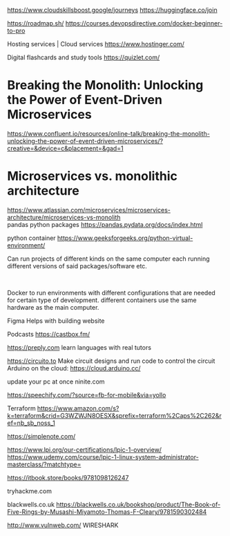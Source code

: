 https://www.cloudskillsboost.google/journeys
https://huggingface.co/join

https://roadmap.sh/
https://courses.devopsdirective.com/docker-beginner-to-pro

Hosting services | Cloud services
https://www.hostinger.com/


Digital flashcards and study tools
https://quizlet.com/
<br>
# Breaking the Monolith: Unlocking the Power of Event-Driven Microservices
https://www.confluent.io/resources/online-talk/breaking-the-monolith-unlocking-the-power-of-event-driven-microservices/?creative=&device=c&placement=&gad=1
# Microservices vs. monolithic architecture
https://www.atlassian.com/microservices/microservices-architecture/microservices-vs-monolith
<br>
pandas python packages
https://pandas.pydata.org/docs/index.html

python container
https://www.geeksforgeeks.org/python-virtual-environment/

Can run projects of different kinds on the same computer
each running different versions of said packages/software etc.

<br>

Docker
to run environments with different configurations that are needed for certain type of development.
different containers use the same hardware as the main computer. 


Figma
Helps with building website

Podcasts
https://castbox.fm/


https://preply.com
learn languages with real tutors


https://circuito.to
Make circuit designs and run code to control the circuit
Arduino on the cloud: https://cloud.arduino.cc/


update your pc at once
ninite.com


https://speechify.com/?source=fb-for-mobile&via=yollo


Terraform
https://www.amazon.com/s?k=terraform&crid=G3WZWJN8OESX&sprefix=terraform%2Caps%2C262&ref=nb_sb_noss_1

https://simplenote.com/

https://www.lpi.org/our-certifications/lpic-1-overview/
https://www.udemy.com/course/lpic-1-linux-system-administrator-masterclass/?matchtype=

https://itbook.store/books/9781098126247


tryhackme.com

blackwells.co.uk
https://blackwells.co.uk/bookshop/product/The-Book-of-Five-Rings-by-Musashi-Miyamoto-Thomas-F-Cleary/9781590302484


http://www.vulnweb.com/
WIRESHARK
